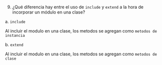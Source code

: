 9. ¿Qué diferencia hay entre el uso de `include` y `extend` a la hora de incorporar un módulo en una clase?

a. `include`

Al incluir el modulo en una clase, los metodos se agregan como `metodos de instancia`

b. `extend`

Al incluir el modulo en una clase, los metodos se agregan como `metodos de clase`
